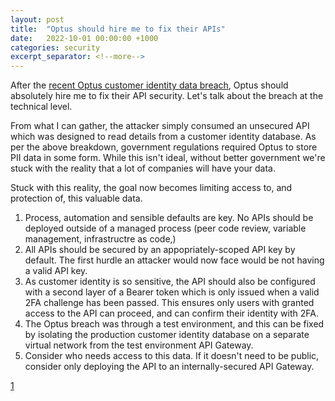 ```yaml
---
layout: post
title:  "Optus should hire me to fix their APIs"
date:   2022-10-01 00:00:00 +1000
categories: security
excerpt_separator: <!--more-->
---
```

After the [recent Optus customer identity data breach](https://blog.drewrobson.consulting/security/2022/09/27/the-optus-breach.html), Optus should absolutely hire me to fix their API security. Let's talk about the breach at the technical level.

<!--more-->

From what I can gather, the attacker simply consumed an unsecured API which was designed to read details from a customer identity database. As per the above breakdown, government regulations required Optus to store PII data in some form. While this isn't ideal, without better government we're stuck with the reality that a lot of companies will have your data.

Stuck with this reality, the goal now becomes limiting access to, and protection of, this valuable data.

1. Process, automation and sensible defaults are key. No APIs should be deployed outside of a managed process (peer code review, variable management, infrastructre as code,)
2. All APIs should be secured by an appopriately-scoped API key by default. The first hurdle an attacker would now face would be not having a valid API key.
3. As customer identity is so sensitive, the API should also be configured with a second layer of a Bearer token which is only issued when a valid 2FA challenge has been passed. This ensures only users with granted access to the API can proceed, and can confirm their identity with 2FA.
4. The Optus breach was through a test environment, and this can be fixed by isolating the production customer identity database on a separate virtual network from the test environment API Gateway.
5. Consider who needs access to this data. If it doesn't need to be public, consider only deploying the API to an internally-secured API Gateway.

[1](https://www.ultima.com/blog/discover-how-secure-your-azure-api-management-infrastructure)